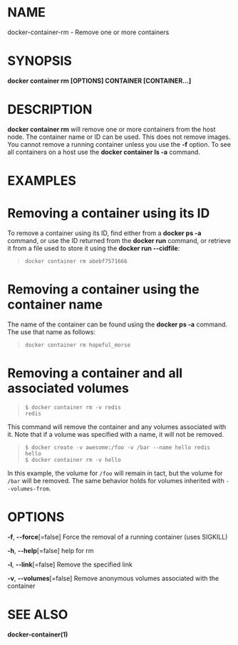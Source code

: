 # NAME

docker-container-rm - Remove one or more containers

# SYNOPSIS

**docker container rm \[OPTIONS\] CONTAINER \[CONTAINER...\]**

# DESCRIPTION

**docker container rm** will remove one or more containers from the host node. The container name or ID can be used. This does not remove images. You cannot remove a running container unless you use the **-f** option. To see all containers on a host use the **docker container ls -a** command.

# EXAMPLES

# Removing a container using its ID

To remove a container using its ID, find either from a **docker ps -a** command, or use the ID returned from the **docker run** command, or retrieve it from a file used to store it using the **docker run --cidfile**:

>     docker container rm abebf7571666

# Removing a container using the container name

The name of the container can be found using the **docker ps -a** command. The use that name as follows:

>     docker container rm hopeful_morse

# Removing a container and all associated volumes

>     $ docker container rm -v redis
>     redis

This command will remove the container and any volumes associated with it. Note that if a volume was specified with a name, it will not be removed.

>     $ docker create -v awesome:/foo -v /bar --name hello redis
>     hello
>     $ docker container rm -v hello

In this example, the volume for `/foo` will remain in tact, but the volume for `/bar` will be removed. The same behavior holds for volumes inherited with `--volumes-from`.

# OPTIONS

**-f**, **--force**\[=false\] Force the removal of a running container (uses SIGKILL)

**-h**, **--help**\[=false\] help for rm

**-l**, **--link**\[=false\] Remove the specified link

**-v**, **--volumes**\[=false\] Remove anonymous volumes associated with the container

# SEE ALSO

**docker-container(1)**
